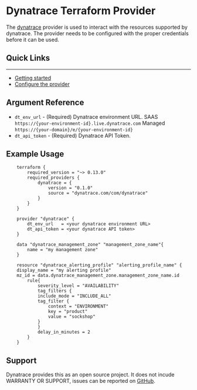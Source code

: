 # Dynatrace Terraform Provider

The [dynatrace] provider is used to interact with the resources supported by dynatrace. The provider needs to be configured with the proper credentials before it can be used.

## Quick Links

---

* [Getting started]
* [Configure the provider]


## Argument Reference

* `dt_env_url` - (Required) Dynatrace environment URL. SAAS `https://{your-environment-id}.live.dynatrace.com` Managed `https://{your-domain}/e/{your-environment-id}`
* `dt_api_token` - (Required) Dynatrace API Token.

## Example Usage

```hcl
    terraform {
        required_version = "~> 0.13.0"
        required_providers {
            dynatrace = {
                version = "0.1.0"
                source = "dynatrace.com/com/dynatrace"
            }
        }
    }

    provider "dynatrace" {
        dt_env_url   = <your dynatrace environment URL>
        dt_api_token = <your dynatrace API token>
    }

    data "dynatrace_management_zone" "management_zone_name"{
        name = "my management zone"
    }

    resource "dynatrace_alerting_profile" "alerting_profile_name" {
    display_name = "my alerting profile"
    mz_id = data.dynatrace_management_zone.management_zone_name.id
        rule{
            severity_level = "AVAILABILITY"
            tag_filters {
            include_mode = "INCLUDE_ALL"
            tag_filter {
                context = "ENVIRONMENT"
                key = "product"
                value = "sockshop"
            }
            }
            delay_in_minutes = 2
        }
    }
```

## Support

Dynatrace provides this as an open source project. It does not incude WARRANTY OR SUPPORT, issues can be reported on [GitHub].

[dynatrace]: https://www.dynatrace.com/
[Getting started]: ./guides/getting_started.md
[Configure the provider]: ./guides/provider_configuration.md
[GitHub]: https://github.com/dynatrace-ace/terraform-provider-dynatrace/issues